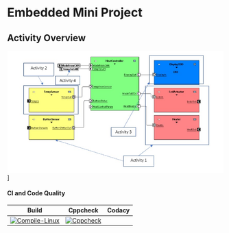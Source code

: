 # Embedded Mini Project
## Activity Overview
![Activity overview](https://github.com/topnotch07/Emb-C/blob/21ff3387b6632eca5258e9701a791304de616072/activity%20overview.jpg)]

#### CI and Code Quality

|Build|Cppcheck|Codacy|
|:--:|:--:|:--:|
|[![Compile-Linux](https://github.com/topnotch07/Emb-C/actions/workflows/Compile.yml/badge.svg)](https://github.com/topnotch07/Emb-C/actions/workflows/Compile.yml)|[![Cppcheck](https://github.com/topnotch07/Emb-C/actions/workflows/CodeQulaity.yml/badge.svg)](https://github.com/topnotch07/Emb-C/actions/workflows/CodeQulaity.yml)||
